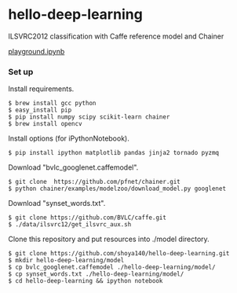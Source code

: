 hello-deep-learning
======================

ILSVRC2012 classification with Caffe reference model and Chainer

[playground.ipynb](http://nbviewer.ipython.org/github/shoya140/hello-deep-learning/blob/master/playground.ipynb)

### Set up

Install requirements.

```
$ brew install gcc python
$ easy_install pip
$ pip install numpy scipy scikit-learn chainer
$ brew install opencv
```

Install options (for iPythonNotebook).

```
$ pip install ipython matplotlib pandas jinja2 tornado pyzmq
```

Download "bvlc_googlenet.caffemodel".

```
$ git clone  https://github.com/pfnet/chainer.git
$ python chainer/examples/modelzoo/download_model.py googlenet
```

Download "synset_words.txt".

```
$ git clone https://github.com/BVLC/caffe.git
$ ./data/ilsvrc12/get_ilsvrc_aux.sh
```

Clone this repository and put resources into ./model directory. 

```
$ git clone https://github.com/shoya140/hello-deep-learning.git
$ mkdir hello-deep-learning/model
$ cp bvlc_googlenet.caffemodel ./hello-deep-learning/model/
$ cp synset_words.txt ./hello-deep-learning/model/
$ cd hello-deep-learning && ipython notebook
```